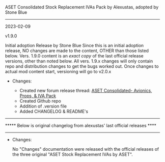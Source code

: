 
ASET Consolidated Stock Replacement IVAs Pack by Alexustas, adopted by Stone Blue

---------------------------------------------------------------------------------------------------------------------------------------------------
2023-02-09

v1.9.0

Initial adoption Release by Stone Blue
Since this is an initial adoption release, NO changes are made to the content, OTHER than those listed below.
Vers. 1.9.0 content is an *exact copy* of the last official release versions, other than noted below.
All vers. 1.9.x changes will only contain repo and distribution changes to get the bugs worked out.
Once changes to actual mod content start, versioning will go to v2.0.x

- Changes:

  - Created new forum release thread: [ASET Consolidated- Avionics, Props, & IVA Pack](https://forum.kerbalspaceprogram.com/index.php?/topic/211905-1125-181-aset-consolidated-avionics-props-iva-packs/)
  - Created Github repo
  - Addition of .version file
  - Added CHANGELOG & README's
  
---------------------------------------------------------------------------------------------------------------------------------------------------

*****  Below is original changelog from alexustas' last official releases ****

---------------------------------------------------------------------------------------------------------------------------------------------------

- Changes:

  No "Changes" documentation were released with the official releases of the three original "ASET Stock Replacement IVAs by ASET".
  